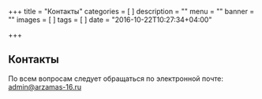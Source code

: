 +++
title = "Контакты"
categories = [
]
description = ""
menu = ""
banner = ""
images = [
]
tags = [
]
date = "2016-10-22T10:27:34+04:00"

+++
<h2>Контакты</h2>

По всем вопросам следует обращаться по электронной почте: admin@arzamas-16.ru
<!--more-->
